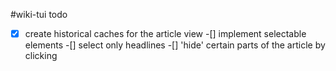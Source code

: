 #wiki-tui todo
-[x] create historical caches for the article view
-[] implement selectable elements
-[] select only headlines
-[] 'hide' certain parts of the article by clicking
